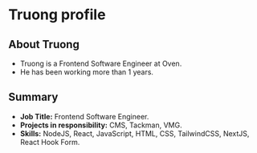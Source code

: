 
# Truong profile

## About Truong
- Truong is a Frontend Software Engineer at Oven.
- He has been working more than 1 years.


## Summary
- **Job Title:** Frontend Software Engineer.
- **Projects in responsibility:** CMS, Tackman, VMG.
- **Skills:** NodeJS, React, JavaScript, HTML, CSS, TailwindCSS, NextJS, React Hook Form.

